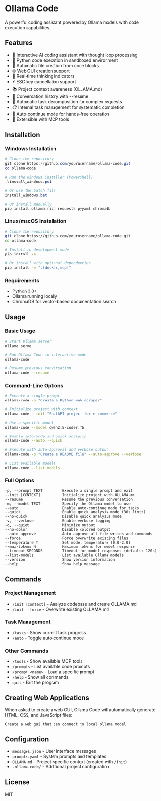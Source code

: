 # Ollama Code

A powerful coding assistant powered by Ollama models with code execution capabilities.

## Features

- 🤖 Interactive AI coding assistant with thought loop processing
- 🐍 Python code execution in sandboxed environment
- 📄 Automatic file creation from code blocks
- 🌐 Web GUI creation support
- 💭 Real-time thinking indicators
- ⚡ ESC key cancellation support
- 📚 Project context awareness (OLLAMA.md)
- 🔄 Conversation history with --resume
- 🧠 Automatic task decomposition for complex requests
- 📋 Internal task management for systematic completion
- 🚀 Auto-continue mode for hands-free operation
- 🔧 Extensible with MCP tools

## Installation

### Windows Installation

```powershell
# Clone the repository
git clone https://github.com/yourusername/ollama-code.git
cd ollama-code

# Run the Windows installer (PowerShell)
.\install_windows.ps1

# Or use the batch file
install_windows.bat

# Or install manually
pip install ollama rich requests pyyaml chromadb
```

### Linux/macOS Installation

```bash
# Clone the repository
git clone https://github.com/yourusername/ollama-code.git
cd ollama-code

# Install in development mode
pip install -e .

# Or install with optional dependencies
pip install -e ".[docker,mcp]"
```

### Requirements

- Python 3.8+
- Ollama running locally
- ChromaDB for vector-based documentation search

## Usage

### Basic Usage

```bash
# Start Ollama server
ollama serve

# Run Ollama Code in interactive mode
ollama-code

# Resume previous conversation
ollama-code --resume
```

### Command-Line Options

```bash
# Execute a single prompt
ollama-code -p "Create a Python web scraper"

# Initialize project with context
ollama-code --init "FastAPI project for e-commerce"

# Use a specific model
ollama-code --model qwen2.5-coder:7b

# Enable auto-mode and quick analysis
ollama-code --auto --quick

# Execute with auto-approval and verbose output
ollama-code -p "Create a README file" --auto-approve --verbose

# List available models
ollama-code --list-models
```

### Full Options

```
-p, --prompt TEXT         Execute a single prompt and exit
--init [CONTEXT]          Initialize project with OLLAMA.md
--resume                  Resume the previous conversation
-m, --model TEXT          Specify the Ollama model to use
--auto                    Enable auto-continue mode for tasks
--quick                   Enable quick analysis mode (30s limit)
--no-quick                Disable quick analysis mode
-v, --verbose             Enable verbose logging
-q, --quiet               Minimize output
--no-color                Disable colored output
--auto-approve            Auto-approve all file writes and commands
--force                   Force overwrite existing files
--temperature T           Set model temperature (0.0-2.0)
--max-tokens N            Maximum tokens for model response
--timeout SECONDS         Timeout for model responses (default: 120s)
--list-models             List available Ollama models
--version                 Show version information
--help                    Show help message
```

## Commands

### Project Management
- `/init [context]` - Analyze codebase and create OLLAMA.md
- `/init --force` - Overwrite existing OLLAMA.md

### Task Management
- `/tasks` - Show current task progress
- `/auto` - Toggle auto-continue mode

### Other Commands
- `/tools` - Show available MCP tools
- `/prompts` - List available code prompts
- `/prompt <name>` - Load a specific prompt
- `/help` - Show all commands
- `quit` - Exit the program

## Creating Web Applications

When asked to create a web GUI, Ollama Code will automatically generate HTML, CSS, and JavaScript files:

```
Create a web gui that can connect to local ollama model
```

## Configuration

- `messages.json` - User interface messages
- `prompts.yaml` - System prompts and templates
- `OLLAMA.md` - Project-specific context (created with `/init`)
- `.ollama-code/` - Additional project configuration

## License

MIT